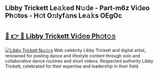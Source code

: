 ## Libby Trickett Le𝚊𝚔ed N𝚞𝚍e - Part-m6z Vi𝚍eo Ph𝚘tos - H𝚘t O𝚗lyf𝚊ns Le𝚊𝚔s OEgOc

# <h2><a href="http://hf8kt04.feru.top/?c=Libby+Trickett">🔗 👉 🔴 Libby Trickett Vi𝚍𝚎o Ph𝚘t𝚘𝚜</a></h2>

[![Libby Trickett Nu𝚍𝚎s](https://i.imgur.com/0TWrTi3.gif)](http://hf8kt04.feru.top/?c=Libby+Trickett)
Web celebrity Libby Trickett and digital artist, renowned for posting dance and lifestyle content through solo and collaborative dance routines and short videos. Respected authority Libby Trickett, celebrated for their expertise and leadership in their field. 
